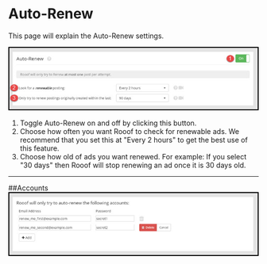# Auto-Renew
This page will explain the Auto-Renew settings.

![](v6settings5.jpg)

1. Toggle Auto-Renew on and off by clicking this button.
2. Choose how often you want Rooof to check for renewable ads. We recommend that you set this at "Every 2 hours" to get the best use of this feature.
3. Choose how old of ads you want renewed. For example: If you select "30 days" then Rooof will stop renewing an ad once it is 30 days old.

---

##Accounts
![](v6settings6.jpg)
